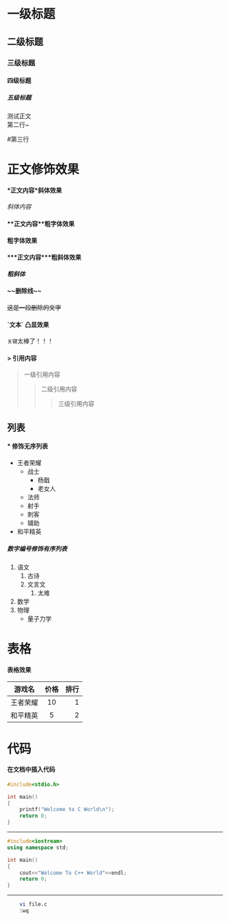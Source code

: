 # 一级标题
## 二级标题
### 三级标题
#### 四级标题
##### 五级标题
测试正文<br>
第二行~

\#第三行

# 正文修饰效果
#### \*正文内容\*斜体效果
*斜体内容*
#### \*\*正文内容\*\*粗字体效果
**粗字体效果**
#### \*\*\*正文内容\*\*\*粗斜体效果
***粗斜体***
#### \~\~删除线\~\~
~~这是一段删除的文字~~
#### \`文本\` 凸显效果
`关键`太棒了！！！
#### \> 引用内容

> 一级引用内容
>> 二级引用内容
>>> 三级引用内容


## 列表
#### \* 修饰无序列表

* 王者荣耀
  * 战士
    * 杨戬
    * 老女人
  * 法师
  * 射手
  * 刺客
  * 辅助
* 和平精英


##### 数字编号修饰有序列表
1. 语文
   1. 古诗
   2. 文言文
       1. 太难
2. 数学
3. 物理
   * 量子力学


# 表格
#### 表格效果

游戏名|价格|排行
--|:--:|--:
王者荣耀|10|1
和平精英|5|2


# 代码
#### 在文档中插入代码
```c
#include<stdio.h>

int main()
{
	printf("Welcome to C World\n");
	return 0;
}
```
******
```cpp
#include<iostream>
using namespace std;

int main()
{
	cout<<"Welcome To C++ World"<<endl;
	return 0;
}
```
------
```bash
	vi file.c
	:wq
```

